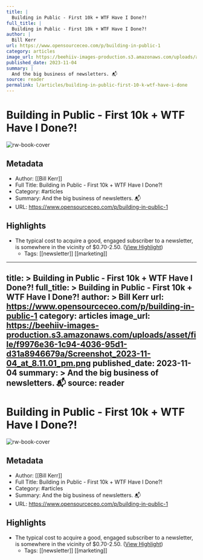 ```yaml
---
title: |
  Building in Public - First 10k + WTF Have I Done?!
full_title: |
  Building in Public - First 10k + WTF Have I Done?!
author: |
  Bill Kerr
url: https://www.opensourceceo.com/p/building-in-public-1
category: articles
image_url: https://beehiiv-images-production.s3.amazonaws.com/uploads/asset/file/f9976e36-1c94-4036-95d1-d31a8946679a/Screenshot_2023-11-04_at_8.11.01_pm.png
published_date: 2023-11-04
summary: |
  And the big business of newsletters. 📬 
source: reader
permalink: l/articles/building-in-public-first-10-k-wtf-have-i-done
---
```

# Building in Public - First 10k + WTF Have I Done?!

![rw-book-cover](https://beehiiv-images-production.s3.amazonaws.com/uploads/asset/file/f9976e36-1c94-4036-95d1-d31a8946679a/Screenshot_2023-11-04_at_8.11.01_pm.png)

## Metadata
- Author: [[Bill Kerr]]
- Full Title: Building in Public - First 10k + WTF Have I Done?!
- Category: #articles
- Summary: And the big business of newsletters. 📬 
- URL: https://www.opensourceceo.com/p/building-in-public-1

## Highlights
- The typical cost to acquire a good, engaged subscriber to a newsletter, is somewhere in the vicinity of $0.70-2.50. ([View Highlight](https://read.readwise.io/read/01hg0k507s8x2pqbav8kztvtxy))
    - Tags: [[newsletter]] [[marketing]] 


---
title: >
  Building in Public - First 10k + WTF Have I Done?!
full_title: >
  Building in Public - First 10k + WTF Have I Done?!
author: >
  Bill Kerr
url: https://www.opensourceceo.com/p/building-in-public-1
category: articles
image_url: https://beehiiv-images-production.s3.amazonaws.com/uploads/asset/file/f9976e36-1c94-4036-95d1-d31a8946679a/Screenshot_2023-11-04_at_8.11.01_pm.png
published_date: 2023-11-04
summary: >
  And the big business of newsletters. 📬 
source: reader
---
# Building in Public - First 10k + WTF Have I Done?!

![rw-book-cover](https://beehiiv-images-production.s3.amazonaws.com/uploads/asset/file/f9976e36-1c94-4036-95d1-d31a8946679a/Screenshot_2023-11-04_at_8.11.01_pm.png)

## Metadata
- Author: [[Bill Kerr]]
- Full Title: Building in Public - First 10k + WTF Have I Done?!
- Category: #articles
- Summary: And the big business of newsletters. 📬 
- URL: https://www.opensourceceo.com/p/building-in-public-1

## Highlights
- The typical cost to acquire a good, engaged subscriber to a newsletter, is somewhere in the vicinity of $0.70-2.50. ([View Highlight](https://read.readwise.io/read/01hg0k507s8x2pqbav8kztvtxy))
    - Tags: [[newsletter]] [[marketing]] 


